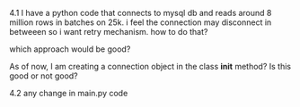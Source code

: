 4.1 I have a python code that connects to mysql db and reads around 8 million rows in batches on 25k.
i feel the connection may disconnect in betweeen so i want retry mechanism. how to do that?

which approach would be good?

As of now, I am creating a connection object in the class __init__ method? Is this good or not good?

4.2 any change in main.py code